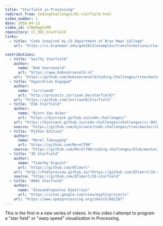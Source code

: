 ```yaml
---
title: "Starfield in Processing"
redirect_from: CodingChallenges/01-starfield.html
video_number: 1
date: 2016-04-13
video_id: 17WoOqgXsRM
repository: CC_001_StarField
links:
  - title: "Code inspired by CS Department of Bryn Mawr College"
    url: "https://cs.brynmawr.edu/gxk2013/examples/transformations/starfield/"

contributions:
  - title: "Swifty Starfield"
    author:
      name: "Bob Voorneveld"
      url: "https://www.bobvoorneveld.nl"
    url: "https://github.com/bobvoorneveld/Coding-Challenges/tree/master/CC001-Starfield"
  - title: "Hyperdrive Engaged"
    author:
      name: "JurriaanD"
      url: "http://projects.jurriaan.be/starfield/"
    url: "https://github.com/JurriaanD/Starfield"
  - title: "ES6 Starfield"
    author:
      name: "Bjorn Van Acker"
      url: "https://bjorvack.github.io/code-challenges/"
    url: "https://bjorvack.github.io/code-challenges/challenges/cc-001-starfield/"
    source: "https://github.com/bjorvack/code-challenges/tree/master/challenges/cc-001-starfield"
  - title: "Python Edition"
    author:
      name: "Morel Takougang"
      url: "https://github.com/MorelT98"
    source: "https://github.com/MorelT98/coding-challenges/blob/master/001_starfield"
  - title: "3D Starfield"
    author:
      name: "Timothy Diguiet"
      url: "https://github.com/QTimort"
    url: "http://htmlpreview.github.io/?https://github.com/QTimort/3d-starfield/blob/master/dist/index.html"
    source: "https://github.com/QTimort/3d-starfield"
  - title: "#001 Starfield"
    author:
      name: "Alexandropoulos Dimitrios"
      url: "https://sites.google.com/view/myp5jsprojects"
    url: "https://www.openprocessing.org/sketch/681167"
---
```


This is the first in a new series of videos.  In this video I attempt to program a "star field" or "warp speed" visualization in Processing.  
